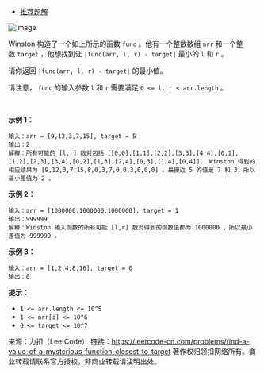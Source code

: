 * [推荐题解](https://leetcode-cn.com/problems/find-a-value-of-a-mysterious-function-closest-to-target/solution/10-xing-dai-ma-an-wei-yu-yun-suan-de-xing-zhi-by-2/)

![image](https://github.com/Zhenghao-Liu/LeetCode_problem-and-solution/blob/master/1521.找到最接近目标值的函数值/change.png)

Winston 构造了一个如上所示的函数 ```func``` 。他有一个整数数组 ```arr``` 和一个整数 ```target``` ，他想找到让 ```|func(arr, l, r) - target|``` 最小的 ```l``` 和 ```r``` 。

请你返回 ```|func(arr, l, r) - target|``` 的最小值。

请注意， ```func``` 的输入参数 ```l``` 和 ```r``` 需要满足 ```0 <= l, r < arr.length``` 。

 

**示例 1：**
```
输入：arr = [9,12,3,7,15], target = 5
输出：2
解释：所有可能的 [l,r] 数对包括 [[0,0],[1,1],[2,2],[3,3],[4,4],[0,1],[1,2],[2,3],[3,4],[0,2],[1,3],[2,4],[0,3],[1,4],[0,4]]， Winston 得到的相应结果为 [9,12,3,7,15,8,0,3,7,0,0,3,0,0,0] 。最接近 5 的值是 7 和 3，所以最小差值为 2 。
```
**示例 2：**
```
输入：arr = [1000000,1000000,1000000], target = 1
输出：999999
解释：Winston 输入函数的所有可能 [l,r] 数对得到的函数值都为 1000000 ，所以最小差值为 999999 。
```
**示例 3：**
```
输入：arr = [1,2,4,8,16], target = 0
输出：0
```

**提示：**

* ```1 <= arr.length <= 10^5```
* ```1 <= arr[i] <= 10^6```
* ```0 <= target <= 10^7```

来源：力扣（LeetCode）
链接：https://leetcode-cn.com/problems/find-a-value-of-a-mysterious-function-closest-to-target
著作权归领扣网络所有。商业转载请联系官方授权，非商业转载请注明出处。
